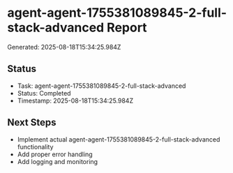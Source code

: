 # agent-agent-1755381089845-2-full-stack-advanced Report

Generated: 2025-08-18T15:34:25.984Z

## Status
- Task: agent-agent-1755381089845-2-full-stack-advanced
- Status: Completed
- Timestamp: 2025-08-18T15:34:25.984Z

## Next Steps
- Implement actual agent-agent-1755381089845-2-full-stack-advanced functionality
- Add proper error handling
- Add logging and monitoring
